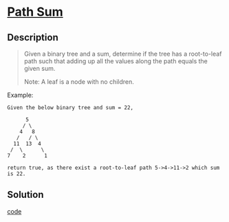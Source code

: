 # [Path Sum](https://leetcode.com/problems/path-sum/)

## Description
>Given a binary tree and a sum, determine if the tree has a root-to-leaf path such that adding up all the values along the path equals the given sum.
>
>Note: A leaf is a node with no children.

Example:

```
Given the below binary tree and sum = 22,

      5
     / \
    4   8
   /   / \
  11  13  4
 /  \      \
7    2      1

return true, as there exist a root-to-leaf path 5->4->11->2 which sum is 22.
```

## Solution

[code](./path_sum.go)
